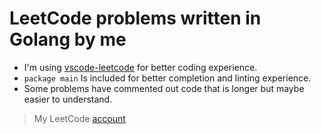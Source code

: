 # LeetCode problems written in Golang by me

- I'm using [vscode-leetcode](https://marketplace.visualstudio.com/items?itemName=shengchen.vscode-leetcode) for better coding experience.
- `package main` Is included for better completion and linting experience.
- Some problems have commented out code that is longer but maybe easier to understand.

> My LeetCode [account](https://leetcode.com/kgnugur/)
